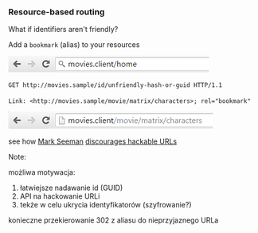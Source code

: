 ### Resource-based routing

What if identifiers aren't friendly?

<!-- .element: class="fragment" -->
Add a `bookmark` (alias) to your resources

<img class="fragment" alt="browser address before" src="/hateoas/img/routing-before.PNG" />

<pre class="fragment"><code class="http">GET http://movies.sample/id/unfriendly-hash-or-guid HTTP/1.1

Link: &lt;http://movies.sample/movie/matrix/characters>; rel="bookmark"</code></pre>

<img class="fragment" alt="browser address after" src="/hateoas/img/routing-permalink.PNG" />

<!-- .element: class="attribution" -->
see how [Mark Seeman](http://twitter.com/ploeh) [discourages hackable URLs](http://blog.ploeh.dk/2013/05/01/rest-lesson-learned-avoid-hackable-urls/)

Note:

możliwa motywacja:

1. łatwiejsze nadawanie id (GUID)
1. API na hackowanie URLi
1. tekże w celu ukrycia identyfikatorów (szyfrowanie?)

konieczne przekierowanie 302 z aliasu do nieprzyjaznego URLa
